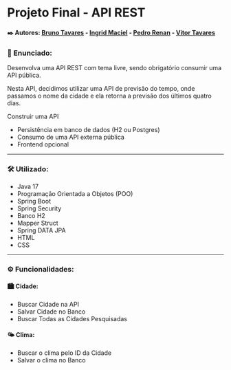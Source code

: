 # Projeto Final - API REST

#### ✒️ Autores: [Bruno Tavares](https://www.linkedin.com/in/brunoviniciusdev/) - [Ingrid Maciel](https://www.linkedin.com/in/ingrid-m-maciel/) - [Pedro Renan](https://www.linkedin.com/in/pedrorenan/) - [Vitor Tavares](https://www.linkedin.com/in/vitortavares1/)

### 📜 Enunciado:

Desenvolva uma API REST com tema livre, sendo obrigatório consumir uma API pública.

Nesta API, decidimos utilizar uma API de previsão do tempo, onde passamos o nome da cidade e ela retorna a previsão dos últimos quatro dias.

Construir uma API
 -  Persistência em banco de dados (H2 ou Postgres)
 -  Consumo de uma API externa pública
 -  Frontend opcional

---

### 🛠️ Utilizado:

- Java 17
- Programação Orientada a Objetos (POO)
- Spring Boot
- Spring Security
- Banco H2
- Mapper Struct
- Spring DATA JPA
- HTML
- CSS

---

### ⚙️ Funcionalidades:

#### 🏙️ Cidade:

- Buscar Cidade na API
- Salvar Cidade no Banco
- Buscar Todas as Cidades Pesquisadas

#### 🌤️ Clima:

- Buscar o clima pelo ID da Cidade
- Salvar o clima no Banco
